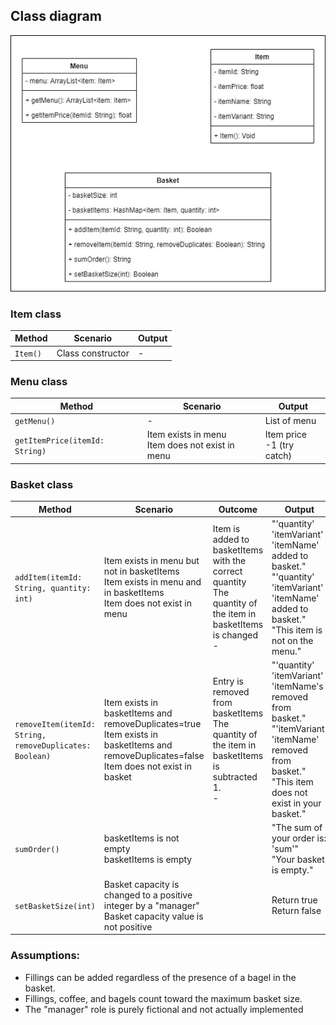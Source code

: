 ## Class diagram
![](./class_diagram.jpg)



### Item class
| Method   | Scenario          | Output |
|----------|-------------------|--------|
| `Item()` | Class constructor | -      |

### Menu class
| Method                         | Scenario                                            | Output                        |
|--------------------------------|-----------------------------------------------------|-------------------------------|
| `getMenu()`                    | -                                                   | List of menu                  |
| `getItemPrice(itemId: String)` | Item exists in menu<br/>Item does not exist in menu | Item price<br/>-1 (try catch) |


### Basket class

| Method                                                  | Scenario                                                                                                                                         | Outcome                                                                                                             | Output                                                                                                                                                                    |
|---------------------------------------------------------|--------------------------------------------------------------------------------------------------------------------------------------------------|---------------------------------------------------------------------------------------------------------------------|---------------------------------------------------------------------------------------------------------------------------------------------------------------------------|
| `addItem(itemId: String, quantity: int)`                | Item exists in menu but not in basketItems<br/>Item exists in menu and in basketItems<br/>Item does not exist in menu                            | Item is added to basketItems with the correct quantity<br/>The quantity of the item in basketItems is changed<br/>- | "'quantity' 'itemVariant' 'itemName' added to basket."<br/>"'quantity' 'itemVariant' 'itemName' added to basket."<br/>"This item is not on the menu."                     |
| `removeItem(itemId: String, removeDuplicates: Boolean)` | Item exists in basketItems and removeDuplicates=true<br/>Item exists in basketItems and removeDuplicates=false<br/>Item does not exist in basket | Entry is removed from basketItems<br/>The quantity of the item in basketItems is subtracted 1.<br/>-                | "'quantity' 'itemVariant' 'itemName's removed from basket."<br/>"'itemVariant' 'itemName' removed from basket."<br/>"This item does not exist in your basket." |
| `sumOrder()`                                            | basketItems is not empty<br/>basketItems is empty                                                                                                |                                                                                                                     | "The sum of your order is: 'sum'"<br/>"Your basket is empty."                                                                                                             |
| `setBasketSize(int)`                                    | Basket capacity is changed to a positive integer by a "manager"<br/>Basket capacity value is not positive |                                                                                                                     | Return true<br/>Return false                                                                                                                                              |


### Assumptions:

- Fillings can be added regardless of the presence of a bagel in the basket.
- Fillings, coffee, and bagels count toward the maximum basket size.
- The "manager" role is purely fictional and not actually implemented